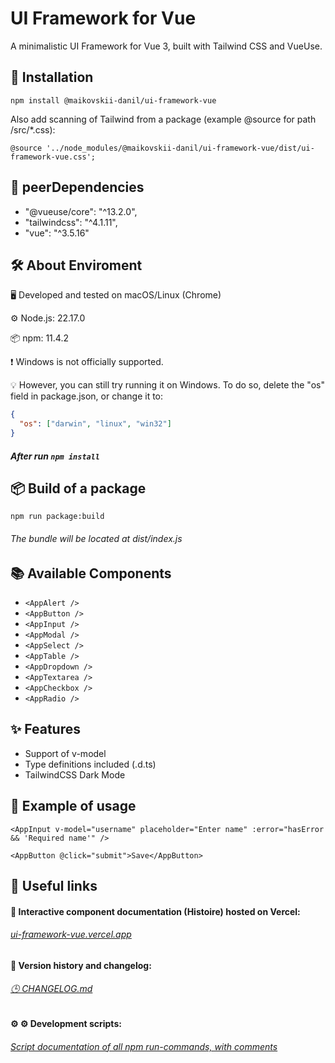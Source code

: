 # UI Framework for Vue

A minimalistic UI Framework for Vue 3, built with Tailwind CSS and VueUse.

## 🚀 Installation

`npm install @maikovskii-danil/ui-framework-vue`

Also add scanning of Tailwind from a package (example @source for path /src/\*.css):

`@source '../node_modules/@maikovskii-danil/ui-framework-vue/dist/ui-framework-vue.css';`

## 🤝 peerDependencies

- "@vueuse/core": "^13.2.0",
- "tailwindcss": "^4.1.11",
- "vue": "^3.5.16"

## 🛠 About Enviroment

🖥️ Developed and tested on macOS/Linux (Chrome)

⚙️ Node.js: 22.17.0

📦 npm: 11.4.2

❗ Windows is not officially supported.

💡 However, you can still try running it on Windows. To do so, delete the "os" field in package.json, or change it to:

```json
{
  "os": ["darwin", "linux", "win32"]
}
```

##### After run `npm install`

## 📦 Build of a package

`npm run package:build`

###### The bundle will be located at dist/index.js

## 📚 Available Components

- `<AppAlert />`
- `<AppButton />`
- `<AppInput />`
- `<AppModal />`
- `<AppSelect />`
- `<AppTable />`
- `<AppDropdown />`
- `<AppTextarea />`
- `<AppCheckbox />`
- `<AppRadio />`

## ✨ Features

- Support of v-model
- Type definitions included (.d.ts)
- TailwindCSS Dark Mode

## 🧪 Example of usage

`<AppInput
  v-model="username"
  placeholder="Enter name"
  :error="hasError && 'Required name'"
/>`

`<AppButton @click="submit">Save</AppButton>`

## 🔗 Useful links

#### 📘 Interactive component documentation (Histoire) hosted on Vercel:

###### [ui-framework-vue.vercel.app](https://ui-framework-vue.vercel.app/)

#### 📝 Version history and changelog:

###### [🕒 CHANGELOG.md](https://github.com/maikovskii-danil/ui-framework-vue/blob/main/docs/CHANGELOG.md)

#### ⚙️ ⚙️ Development scripts:

###### [Script documentation of all npm run-commands, with comments](https://github.com/maikovskii-danil/ui-framework-vue/blob/main/docs/scripts-map.md)
